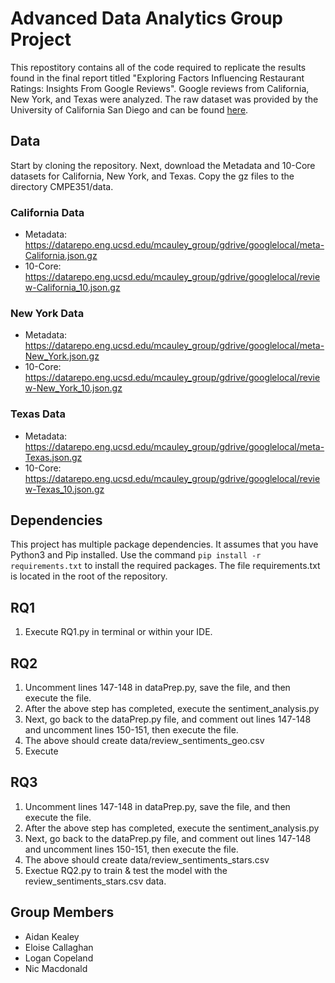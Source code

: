 # Advanced Data Analytics Group Project

This repostitory contains all of the code required to replicate the results found in the final report titled "Exploring Factors Influencing Restaurant Ratings: Insights From Google Reviews". Google reviews from California, New York, and Texas were analyzed. The raw dataset was provided by the University of California San Diego and can be found [here](https://datarepo.eng.ucsd.edu/mcauley_group/gdrive/googlelocal).

## Data
Start by cloning the repository. Next, download the Metadata and 10-Core datasets for California, New York, and Texas. Copy the gz files to the directory CMPE351/data.

### California Data
* Metadata: https://datarepo.eng.ucsd.edu/mcauley_group/gdrive/googlelocal/meta-California.json.gz
* 10-Core: https://datarepo.eng.ucsd.edu/mcauley_group/gdrive/googlelocal/review-California_10.json.gz

### New York Data
* Metadata: https://datarepo.eng.ucsd.edu/mcauley_group/gdrive/googlelocal/meta-New_York.json.gz
* 10-Core: https://datarepo.eng.ucsd.edu/mcauley_group/gdrive/googlelocal/review-New_York_10.json.gz

### Texas Data
* Metadata: https://datarepo.eng.ucsd.edu/mcauley_group/gdrive/googlelocal/meta-Texas.json.gz
* 10-Core: https://datarepo.eng.ucsd.edu/mcauley_group/gdrive/googlelocal/review-Texas_10.json.gz

## Dependencies
This project has multiple package dependencies. It assumes that you have Python3 and Pip installed. Use the command `pip install -r requirements.txt` to install the required packages. The file requirements.txt is located in the root of the repository.

## RQ1

1. Execute RQ1.py in terminal or within your IDE.

## RQ2

1. Uncomment lines 147-148 in dataPrep.py, save the file, and then execute the file.
2. After the above step has completed, execute the sentiment_analysis.py
3. Next, go back to the dataPrep.py file, and comment out lines 147-148 and uncomment lines 150-151, then execute the file.
4. The above should create data/review_sentiments_geo.csv
5. Execute 

## RQ3

1. Uncomment lines 147-148 in dataPrep.py, save the file, and then execute the file.
2. After the above step has completed, execute the sentiment_analysis.py
3. Next, go back to the dataPrep.py file, and comment out lines 147-148 and uncomment lines 150-151, then execute the file.
4. The above should create data/review_sentiments_stars.csv
5. Exectue RQ2.py to train & test the model with the review_sentiments_stars.csv data.

## Group Members
* Aidan Kealey
* Eloise Callaghan
* Logan Copeland
* Nic Macdonald

